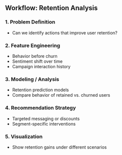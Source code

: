 ## Workflow: Retention Analysis

### 1. Problem Definition
- Can we identify actions that improve user retention?

### 2. Feature Engineering
- Behavior before churn
- Sentiment shift over time
- Campaign interaction history

### 3. Modeling / Analysis
- Retention prediction models
- Compare behavior of retained vs. churned users

### 4. Recommendation Strategy
- Targeted messaging or discounts
- Segment-specific interventions

### 5. Visualization
- Show retention gains under different scenarios
